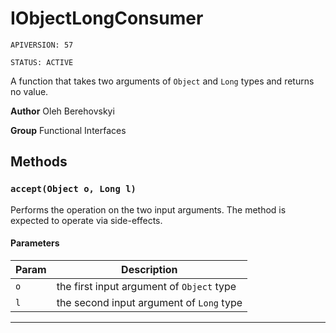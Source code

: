 # IObjectLongConsumer

`APIVERSION: 57`

`STATUS: ACTIVE`

A function that takes two arguments of `Object` and `Long` types and returns no value.


**Author** Oleh Berehovskyi


**Group** Functional Interfaces

## Methods
### `accept(Object o, Long l)`

Performs the operation on the two input arguments. The method is expected to operate via side-effects.

#### Parameters
|Param|Description|
|---|---|
|`o`|the first input argument of `Object` type|
|`l`|the second input argument of `Long` type|

---
